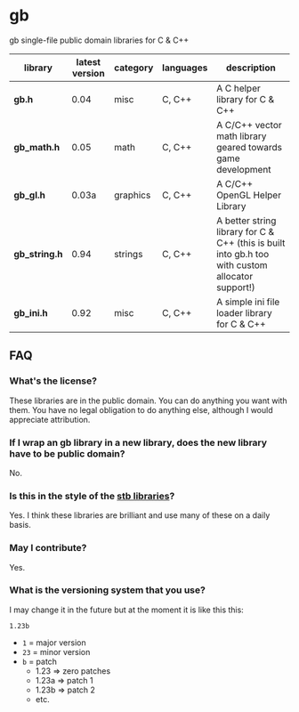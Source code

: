 # gb

gb single-file public domain libraries for C &amp; C++

library         | latest version | category | languages | description
----------------|----------------|----------|-----------|-------------
**gb.h**        | 0.04           | misc     | C, C++    | A C helper library for C & C++
**gb_math.h**   | 0.05           | math     | C, C++    | A C/C++ vector math library geared towards game development
**gb_gl.h**     | 0.03a          | graphics | C, C++    | A C/C++ OpenGL Helper Library
**gb_string.h** | 0.94           | strings  | C, C++    | A better string library for C & C++ (this is built into gb.h too with custom allocator support!)
**gb_ini.h**    | 0.92           | misc     | C, C++    | A simple ini file loader library for C & C++


## FAQ

### What's the license?

These libraries are in the public domain. You can do anything you want with them. You have no legal obligation to do anything else, although I would appreciate attribution.

### If I wrap an gb library in a new library, does the new library have to be public domain?

No.

### Is this in the style of the [stb libraries](https://github.com/nothings/stb)?

Yes. I think these libraries are brilliant and use many of these on a daily basis.

### May I contribute?

Yes.

### What is the versioning system that you use?

I may change it in the future but at the moment it is like this this:

`1.23b`

* `1`  = major version
* `23` = minor version
* `b`  = patch
	- 1.23 => zero patches
	- 1.23a => patch 1
	- 1.23b => patch 2
	- etc.

